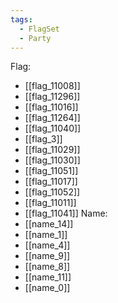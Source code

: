 ```yaml
---
tags:
  - FlagSet
  - Party
---
```

Flag:
- [[flag_11008]]
- [[flag_11296]]
- [[flag_11016]]
- [[flag_11264]]
- [[flag_11040]]
- [[flag_3]]
- [[flag_11029]]
- [[flag_11030]]
- [[flag_11051]]
- [[flag_11017]]
- [[flag_11052]]
- [[flag_11011]]
- [[flag_11041]]
Name:
- [[name_14]]
- [[name_1]]
- [[name_4]]
- [[name_9]]
- [[name_8]]
- [[name_11]]
- [[name_0]]
